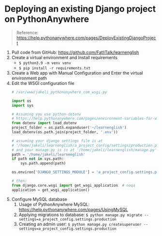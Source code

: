 # Deploying an existing Django project on PythonAnywhere

> Reference:
> https://help.pythonanywhere.com/pages/DeployExistingDjangoProject

1. Pull code from GitHub: https://github.com/FatliTalk/learnenglish
2. Create a virtual environment and Install requirements
    - `$ python3.9 -m venv venv`
    - `$ pip install -r requirements.txt`
3. Create a Web app with Manual Configuration and Enter the virtual environment path
4. Edit the WSGI configuration file
    ```python
    # /var/www/jakeli_pythonanywhere_com_wsgi.py

    import os
    import sys

    # Assuming you use python-dotenv
    # https://help.pythonanywhere.com/pages/environment-variables-for-web-apps/
    from dotenv import load_dotenv
    project_folder = os.path.expanduser('~/learnenglish')
    load_dotenv(os.path.join(project_folder, '.env'))

    # assuming your django settings file is at
    # '/home/jakeli/learnenglish/a_project_config/settings/production.py'
    # and your manage.py is is at '/home/jakeli/learnenglish/manage.py'
    path = '/home/jakeli/learnenglish'
    if path not in sys.path:
        sys.path.append(path)

    os.environ['DJANGO_SETTINGS_MODULE'] = 'a_project_config.settings.production'

    # then:
    from django.core.wsgi import get_wsgi_application  # noqa
    application = get_wsgi_application()
    ```
5. Configure MySQL database
    1. Usage of PythonAnywhere MySQL: https://help.pythonanywhere.com/pages/UsingMySQL
    2. Applying migrations to database:
        `$ python manage.py migrate --settings=a_project_config.settings.production`
    3. Creating an admin user:
        `$ python manage.py createsuperuser --settings=a_project_config.settings.production`
